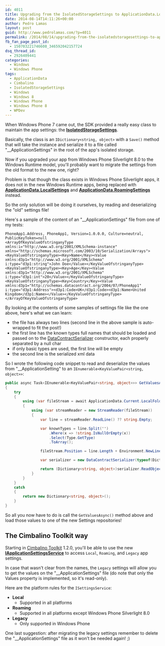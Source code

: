 ```yaml
---
id: 4011
title: Upgrading from the IsolatedStorageSettings to ApplicationData.LocalSettings
date: 2014-08-14T14:11:26+00:00
author: Pedro Lamas
layout: post
guid: http://www.pedrolamas.com/?p=4011
permalink: /2014/08/14/upgrading-from-the-isolatedstoragesettings-to-applicationdata-localsettings/
fb_fan_page_post_id:
  - 150703221746608_346592042157724
dsq_thread_id:
  - 2926409441
categories:
  - Windows
  - Windows Phone
tags:
  - ApplicationData
  - Cimbalino
  - IsolatedStorageSettings
  - Windows
  - Windows 8
  - Windows Phone
  - Windows Phone 8
  - WPDev
---
```

When Windows Phone 7 came out, the SDK provided a really easy class to maintain the app settings: the [**IsolatedStorageSettings**](http://msdn.microsoft.com/en-us/library/windows/apps/system.io.isolatedstorage.isolatedstoragesettings%28v=vs.105%29.aspx).

Basically, the class is an `IDictionary<string, object>` with a `Save()` method that will take the instance and serialize it to a file called "\_\_ApplicationSettings" in the root of the app's isolated storage.

Now if you upgraded your app from Windows Phone Silverlight 8.0 to the Windows Runtime model, you'll probably want to migrate the settings from the old format to the new one, right?

Problem is that though the class exists in Windows Phone Silverlight apps, it does not in the new Windows Runtime apps, being replaced with [**ApplicationData.LocalSettings**](http://msdn.microsoft.com/library/windows/apps/windows.storage.applicationdata.localsettings.aspx) and [**ApplicationData.RoamingSettings**](http://msdn.microsoft.com/en-us/library/windows/apps/windows.storage.applicationdata.roamingsettings.aspx) instead.

So the only solution will be doing it ourselves, by reading and deserializing the "old" settings file!

Here's a sample of the content of an "\_\_ApplicationSettings" file from one of my tests:

```text
PhoneApp1.Address, PhoneApp1, Version=1.0.0.0, Culture=neutral, PublicKeyToken=null
<ArrayOfKeyValueOfstringanyType xmlns:i="http://www.w3.org/2001/XMLSchema-instance" xmlns="http://schemas.microsoft.com/2003/10/Serialization/Arrays"><KeyValueOfstringanyType><Key>Name</Key><Value xmlns:d3p1="http://www.w3.org/2001/XMLSchema" i:type="d3p1:string">John Doe</Value></KeyValueOfstringanyType><KeyValueOfstringanyType><Key>Age</Key><Value xmlns:d3p1="http://www.w3.org/2001/XMLSchema" i:type="d3p1:int">20</Value></KeyValueOfstringanyType><KeyValueOfstringanyType><Key>Country</Key><Value xmlns:d3p1="http://schemas.datacontract.org/2004/07/PhoneApp1" i:type="d3p1:Address"><d3p1:Code>UK</d3p1:Code><d3p1:Name>United Kingdom</d3p1:Name></Value></KeyValueOfstringanyType></ArrayOfKeyValueOfstringanyType>
```

By looking at the contents of some samples of settings file like the one above, here's what we can learn:

* the file has always two lines (second line in the above sample is auto-wrapped to fit the post!)
* the first line has the known types full names that should be loaded and passed on to the [DataContractSerializer](http://msdn.microsoft.com/en-us/library/windows/apps/system.runtime.serialization.datacontractserializer%28v=vs.105%29.aspx) constructor, each properly separated by a null char
* if only basic types are used, the first line will be empty
* the second line is the serialized xml data

So I wrote the following code snippet to read and deserialize the values from "\_\_ApplicationSetting" to an `IEnumerable<KeyValuePair<string, object>>`:

```csharp
public async Task<IEnumerable<KeyValuePair<string, object>>> GetValuesAsync()
{
    try
    {
        using (var fileStream = await ApplicationData.Current.LocalFolder.OpenStreamForReadAsync("__ApplicationSettings"))
        {
            using (var streamReader = new StreamReader(fileStream))
            {
                var line = streamReader.ReadLine() ?? string.Empty;

                var knownTypes = line.Split('')
                    .Where(x => !string.IsNullOrEmpty(x))
                    .Select(Type.GetType)
                    .ToArray();

                fileStream.Position = line.Length + Environment.NewLine.Length;

                var serializer = new DataContractSerializer(typeof(Dictionary<string, object>), knownTypes);

                return (Dictionary<string, object>)serializer.ReadObject(fileStream);
            }
        }
    }
    catch
    {
        return new Dictionary<string, object>();
    }
}
```

So all you now have to do is call the `GetValuesAsync()` method above and load those values to one of the new Settings repositories!

## The Cimbalino Toolkit way

Starting in [Cimbalino Toolkit](http://cimbalino.org) 1.2.0, you'll be able to use the new [**IApplicationSettingsService**](https://github.com/Cimbalino/Cimbalino-Toolkit/blob/master/src/Cimbalino.Toolkit.Core%20%28Portable%29/Services/IApplicationSettingsService.cs) to access `Local`, `Roaming`, and `Legacy` app settings.

In case that wasn't clear from the names, the `Legacy` settings will allow you to get the values on the "\_\_ApplicationSettings" file (do note that only the Values property is implemented, so it's read-only).

Here are the platform rules for the `ISettingsService`:

* **Local**
  * Supported in all platforms
* **Roaming**
  * Supported in all platforms except Windows Phone Silverlight 8.0
* **Legacy**
  * Only supported in Windows Phone

One last suggestion: after migrating the legacy settings remember to delete the "\_\_ApplicationSettings" file as it won't be needed again! ;)